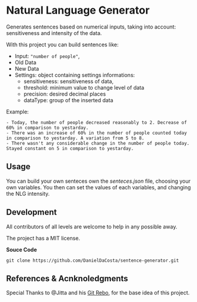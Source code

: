 # Natural Language Generator
Generates sentences based on numerical inputs, taking into account: sensitiveness and intensity of the data.

With this project you can build sentences like:
- Input: `"number of people"`, 
- Old Data
- New Data
- Settings: object containing settings informations:
   * sensitiveness: sensitiveness of data,
   * threshold: minimum value to change level of data
   * precision: desired decimal places
   * dataType: group of the inserted data


Example: 
```
- Today, the number of people decreased reasonably to 2. Decrease of 60% in comparison to yestarday.
- There was an increase of 60% in the number of people counted today in comparison to yestarday. A variation from 5 to 8.
- There wasn't any considerable change in the number of people today. Stayed constant on 5 in comparison to yestarday.
```

## Usage
You can build your own senteces own the *senteces.json* file, choosing your own variables.
You then can set the values of each variables, and changing the NLG intensity.

## Development

All contributors of all levels are welcome to help in any possible away.

The project has a MIT license.

**Souce Code**

```
git clone https://github.com/DanielDaCosta/sentence-generator.git
```

## References & Acnknoledgments

Special Thanks to @Jitta and his [Git Rebo](https://github.com/jitta/Natural-Language-Generation), for the base idea of this project.

